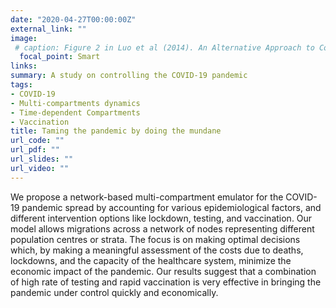 ```yaml
---
date: "2020-04-27T00:00:00Z"
external_link: ""
image:
 # caption: Figure 2 in Luo et al (2014). An Alternative Approach to Confidence Interval Estimation for the Win Ratio Statistic
  focal_point: Smart
links:
summary: A study on controlling the COVID-19 pandemic
tags:
- COVID-19
- Multi-compartments dynamics
- Time-dependent Compartments
- Vaccination
title: Taming the pandemic by doing the mundane
url_code: ""
url_pdf: ""
url_slides: ""
url_video: ""
---
```



We propose a network-based multi-compartment emulator for the COVID-19 pandemic spread by accounting for various epidemiological factors, and different intervention options like lockdown, testing, and vaccination. Our model allows migrations across a network of nodes representing different population centres or strata. The focus is on making optimal decisions which, by making a meaningful assessment of the costs due to deaths, lockdowns, and the capacity of the healthcare system, minimize the economic impact of the pandemic. Our results suggest that a combination of high rate of testing and rapid vaccination is very effective in bringing the pandemic under control quickly and economically.








